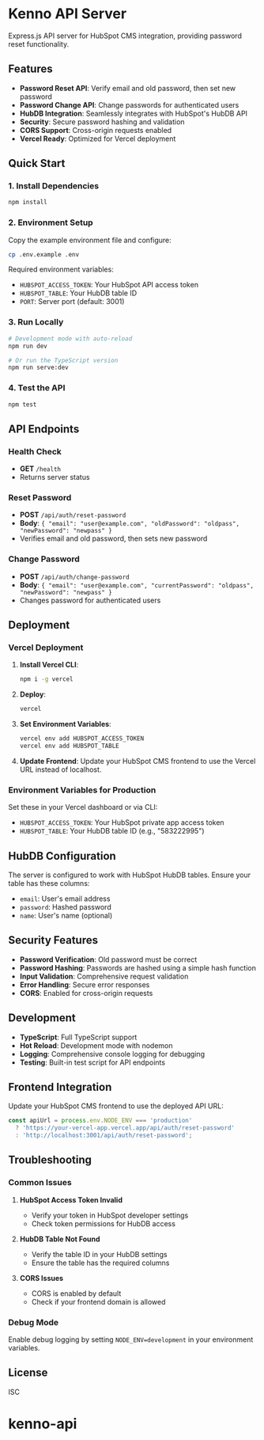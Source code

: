 # Kenno API Server

Express.js API server for HubSpot CMS integration, providing password reset functionality.

## Features

- **Password Reset API**: Verify email and old password, then set new password
- **Password Change API**: Change passwords for authenticated users
- **HubDB Integration**: Seamlessly integrates with HubSpot's HubDB API
- **Security**: Secure password hashing and validation
- **CORS Support**: Cross-origin requests enabled
- **Vercel Ready**: Optimized for Vercel deployment

## Quick Start

### 1. Install Dependencies

```bash
npm install
```

### 2. Environment Setup

Copy the example environment file and configure:

```bash
cp .env.example .env
```

Required environment variables:
- `HUBSPOT_ACCESS_TOKEN`: Your HubSpot API access token
- `HUBSPOT_TABLE`: Your HubDB table ID
- `PORT`: Server port (default: 3001)

### 3. Run Locally

```bash
# Development mode with auto-reload
npm run dev

# Or run the TypeScript version
npm run serve:dev
```

### 4. Test the API

```bash
npm test
```

## API Endpoints

### Health Check
- **GET** `/health`
- Returns server status

### Reset Password
- **POST** `/api/auth/reset-password`
- **Body**: `{ "email": "user@example.com", "oldPassword": "oldpass", "newPassword": "newpass" }`
- Verifies email and old password, then sets new password

### Change Password
- **POST** `/api/auth/change-password`
- **Body**: `{ "email": "user@example.com", "currentPassword": "oldpass", "newPassword": "newpass" }`
- Changes password for authenticated users

## Deployment

### Vercel Deployment

1. **Install Vercel CLI**:
   ```bash
   npm i -g vercel
   ```

2. **Deploy**:
   ```bash
   vercel
   ```

3. **Set Environment Variables**:
   ```bash
   vercel env add HUBSPOT_ACCESS_TOKEN
   vercel env add HUBSPOT_TABLE
   ```

4. **Update Frontend**: Update your HubSpot CMS frontend to use the Vercel URL instead of localhost.

### Environment Variables for Production

Set these in your Vercel dashboard or via CLI:
- `HUBSPOT_ACCESS_TOKEN`: Your HubSpot private app access token
- `HUBSPOT_TABLE`: Your HubDB table ID (e.g., "583222995")

## HubDB Configuration

The server is configured to work with HubSpot HubDB tables. Ensure your table has these columns:
- `email`: User's email address
- `password`: Hashed password
- `name`: User's name (optional)

## Security Features

- **Password Verification**: Old password must be correct
- **Password Hashing**: Passwords are hashed using a simple hash function
- **Input Validation**: Comprehensive request validation
- **Error Handling**: Secure error responses
- **CORS**: Enabled for cross-origin requests

## Development

- **TypeScript**: Full TypeScript support
- **Hot Reload**: Development mode with nodemon
- **Logging**: Comprehensive console logging for debugging
- **Testing**: Built-in test script for API endpoints

## Frontend Integration

Update your HubSpot CMS frontend to use the deployed API URL:

```javascript
const apiUrl = process.env.NODE_ENV === 'production' 
  ? 'https://your-vercel-app.vercel.app/api/auth/reset-password'
  : 'http://localhost:3001/api/auth/reset-password';
```

## Troubleshooting

### Common Issues

1. **HubSpot Access Token Invalid**
   - Verify your token in HubSpot developer settings
   - Check token permissions for HubDB access

2. **HubDB Table Not Found**
   - Verify the table ID in your HubDB settings
   - Ensure the table has the required columns

3. **CORS Issues**
   - CORS is enabled by default
   - Check if your frontend domain is allowed

### Debug Mode

Enable debug logging by setting `NODE_ENV=development` in your environment variables.

## License

ISC
# kenno-api
